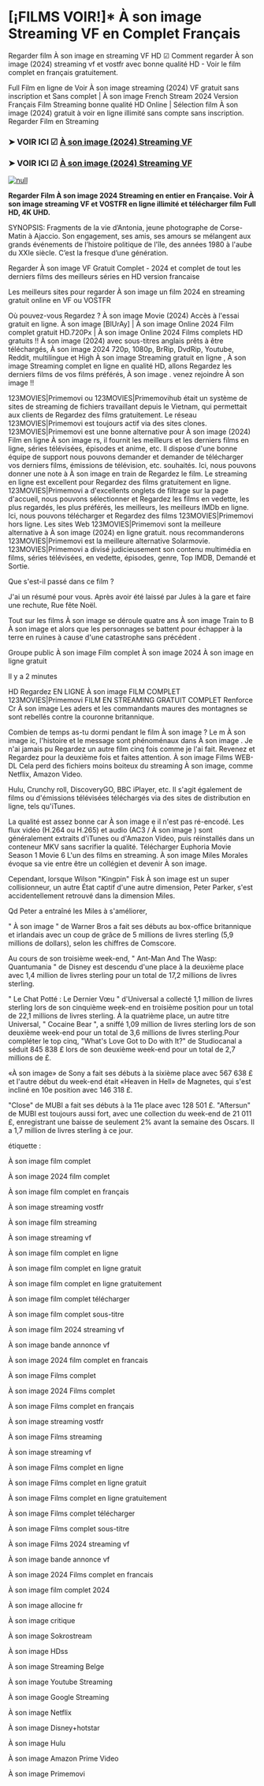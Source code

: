 # [¡FILMS VOIR!]* À son image Streaming VF en Complet Français
Regarder film À son image en streaming VF HD ☑ Comment regarder À son image (2024) streaming vf et vostfr avec bonne qualité HD - Voir le film complet en français gratuitement.

Full Film en ligne de Voir À son image streaming (2024) VF gratuit sans inscription et Sans complet | À son image French Stream 2024 Version Français Film Streaming bonne qualité HD Online | Sélection film À son image (2024) gratuit à voir en ligne illimité sans compte sans inscription. Regarder Film en Streaming

### ➤ VOIR ICI ☑ [À son image (2024) Streaming VF](https://t.co/zQ0yYqMMFe)

### ➤ VOIR ICI ☑ [À son image (2024) Streaming VF](https://t.co/zQ0yYqMMFe)

[![null](https://static.wixstatic.com/media/855a25_043b5abeb4ae4d35ac003198e7fe56ed~mv2.gif)](https://t.co/zQ0yYqMMFe)

**Regarder Film À son image 2024 Streaming en entier en Française. Voir À son image streaming VF et VOSTFR en ligne illimité et télécharger film Full HD, 4K UHD.**

SYNOPSIS: Fragments de la vie d’Antonia, jeune photographe de Corse-Matin à Ajaccio. Son engagement, ses amis, ses amours se mélangent aux grands événements de l’histoire politique de l'île, des années 1980 à l'aube du XXIe siècle. C’est la fresque d’une génération.

Regarder À son image VF Gratuit Complet - 2024 et complet de tout les derniers films des meilleurs séries en HD version francaise

Les meilleurs sites pour regarder À son image un film 2024 en streaming gratuit online en VF ou VOSTFR

Où pouvez-vous Regardez ? À son image Movie (2024) Accès à l'essai gratuit en ligne. À son image [BlUrAy] | À son image Online 2024 Film complet gratuit HD.720Px | À son image Online 2024 Films complets HD gratuits !! À son image (2024) avec sous-titres anglais prêts à être téléchargés, À son image 2024 720p, 1080p, BrRip, DvdRip, Youtube, Reddit, multilingue et High À son image Streaming gratuit en ligne , À son image Streaming complet en ligne en qualité HD, allons Regardez les derniers films de vos films préférés, À son image . venez rejoindre À son image !!

123MOVIES|Primemovi ou 123MOVIES|Primemovihub était un système de sites de streaming de fichiers travaillant depuis le Vietnam, qui permettait aux clients de Regardez des films gratuitement. Le réseau 123MOVIES|Primemovi est toujours actif via des sites clones. 123MOVIES|Primemovi est une bonne alternative pour À son image (2024) Film en ligne À son image rs, il fournit les meilleurs et les derniers films en ligne, séries télévisées, épisodes et anime, etc. Il dispose d'une bonne équipe de support nous pouvons demander et demander de télécharger vos derniers films, émissions de télévision, etc. souhaités. Ici, nous pouvons donner une note à À son image en train de Regardez le film. Le streaming en ligne est excellent pour Regardez des films gratuitement en ligne. 123MOVIES|Primemovi a d'excellents onglets de filtrage sur la page d'accueil, nous pouvons sélectionner et Regardez les films en vedette, les plus regardés, les plus préférés, les meilleurs, les meilleurs IMDb en ligne. Ici, nous pouvons télécharger et Regardez des films 123MOVIES|Primemovi hors ligne. Les sites Web 123MOVIES|Primemovi sont la meilleure alternative à À son image (2024) en ligne gratuit. nous recommanderons 123MOVIES|Primemovi est la meilleure alternative Solarmovie. 123MOVIES|Primemovi a divisé judicieusement son contenu multimédia en films, séries télévisées, en vedette, épisodes, genre, Top IMDB, Demandé et Sortie.

Que s'est-il passé dans ce film ?

J'ai un résumé pour vous. Après avoir été laissé par Jules à la gare et faire une rechute, Rue fête Noël.

Tout sur les films À son image se déroule quatre ans À son image Train to B À son image et alors que les personnages se battent pour échapper à la terre en ruines à cause d'une catastrophe sans précédent .

Groupe public À son image Film complet À son image 2024 À son image en ligne gratuit

Il y a 2 minutes

HD Regardez EN LIGNE À son image FILM COMPLET 123MOVIES|Primemovi FILM EN STREAMING GRATUIT COMPLET Renforce Cr À son image Les aders et les commandants maures des montagnes se sont rebellés contre la couronne britannique.

Combien de temps as-tu dormi pendant le film À son image ? Le m À son image ic, l'histoire et le message sont phénoménaux dans À son image . Je n'ai jamais pu Regardez un autre film cinq fois comme je l'ai fait. Revenez et Regardez pour la deuxième fois et faites attention. À son image Films WEB-DL Cela perd des fichiers moins boiteux du streaming À son image, comme Netflix, Amazon Video.

Hulu, Crunchy roll, DiscoveryGO, BBC iPlayer, etc. Il s'agit également de films ou d'émissions télévisées téléchargés via des sites de distribution en ligne, tels qu'iTunes.

La qualité est assez bonne car À son image e il n'est pas ré-encodé. Les flux vidéo (H.264 ou H.265) et audio (AC3 / À son image ) sont généralement extraits d'iTunes ou d'Amazon Video, puis réinstallés dans un conteneur MKV sans sacrifier la qualité. Télécharger Euphoria Movie Season 1 Movie 6 L'un des films en streaming. À son image Miles Morales évoque sa vie entre être un collégien et devenir À son image.

Cependant, lorsque Wilson "Kingpin" Fisk À son image est un super collisionneur, un autre État captif d'une autre dimension, Peter Parker, s'est accidentellement retrouvé dans la dimension Miles.

Qd Peter a entraîné les Miles à s'améliorer,

" À son image " de Warner Bros a fait ses débuts au box-office britannique et irlandais avec un coup de grâce de 5 millions de livres sterling (5,9 millions de dollars), selon les chiffres de Comscore.

Au cours de son troisième week-end, " Ant-Man And The Wasp: Quantumania " de Disney est descendu d'une place à la deuxième place avec 1,4 million de livres sterling pour un total de 17,2 millions de livres sterling.

" Le Chat Potté : Le Dernier Vœu " d'Universal a collecté 1,1 million de livres sterling lors de son cinquième week-end en troisième position pour un total de 22,1 millions de livres sterling. À la quatrième place, un autre titre Universal, " Cocaine Bear ", a sniffé 1,09 million de livres sterling lors de son deuxième week-end pour un total de 3,6 millions de livres sterling.Pour compléter le top cinq, "What's Love Got to Do with It?" de Studiocanal a séduit 845 838 £ lors de son deuxième week-end pour un total de 2,7 millions de £.

«À son image» de Sony a fait ses débuts à la sixième place avec 567 638 £ et l'autre début du week-end était «Heaven in Hell» de Magnetes, qui s'est incliné en 10e position avec 146 318 £.

"Close" de MUBI a fait ses débuts à la 11e place avec 128 501 £. "Aftersun" de MUBI est toujours aussi fort, avec une collection du week-end de 21 011 £, enregistrant une baisse de seulement 2% avant la semaine des Oscars. Il a 1,7 million de livres sterling à ce jour.

étiquette :

À son image film complet

À son image 2024 film complet

À son image film complet en français

À son image streaming vostfr

À son image film streaming

À son image streaming vf

À son image film complet en ligne

À son image film complet en ligne gratuit

À son image film complet en ligne gratuitement

À son image film complet télécharger

À son image film complet sous-titre

À son image film 2024 streaming vf

À son image bande annonce vf

À son image 2024 film complet en francais

À son image Films complet

À son image 2024 Films complet

À son image Films complet en français

À son image streaming vostfr

À son image Films streaming

À son image streaming vf

À son image Films complet en ligne

À son image Films complet en ligne gratuit

À son image Films complet en ligne gratuitement

À son image Films complet télécharger

À son image Films complet sous-titre

À son image Films 2024 streaming vf

À son image bande annonce vf

À son image 2024 Films complet en francais

À son image film complet 2024

À son image allocine fr

À son image critique

À son image Sokrostream

À son image HDss

À son image Streaming Belge

À son image Youtube Streaming

À son image Google Streaming

À son image Netflix

À son image Disney+hotstar

À son image Hulu

À son image Amazon Prime Video

À son image Primemovi
